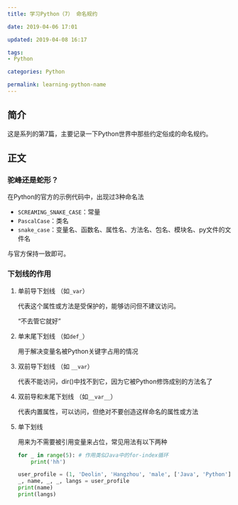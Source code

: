 ```yaml
---
title: 学习Python（7） 命名规约

date: 2019-04-06 17:01

updated: 2019-04-08 16:17

tags:
- Python

categories: Python

permalink: learning-python-name
---
```


## 简介

这是系列的第7篇，主要记录一下Python世界中那些约定俗成的命名规约。



## 正文

### 驼峰还是蛇形？

在Python的官方的示例代码中，出现过3种命名法

- `SCREAMING_SNAKE_CASE`：常量
- `PascalCase`：类名
- `snake_case`：变量名、函数名、属性名、方法名、包名、模块名、py文件的文件名

与官方保持一致即可。



### 下划线的作用

1. 单前导下划线 （如`_var`）

   代表这个属性或方法是受保护的，能够访问但不建议访问。

   “不去管它就好”

2. 单末尾下划线 （如`def_`）

   用于解决变量名被Python关键字占用的情况

3. 双前导下划线 （如 `__var`）

   代表不能访问，dir()中找不到它，因为它被Python修饰成别的方法名了

4. 双前导和末尾下划线 （如`__var__`）

   代表内置属性，可以访问，但绝对不要创造这样命名的属性或方法

5. 单下划线

   用来为不需要被引用变量来占位，常见用法有以下两种

   ~~~python
   for _ in range(5): # 作用类似Java中的for-index循环
       print('hh')
   ~~~

   ~~~python
   user_profile = (1, 'Deolin', 'Hangzhou', 'male', ['Java', 'Python'])
   _, name, _, _, langs = user_profile
   print(name)
   print(langs)
   ~~~

   